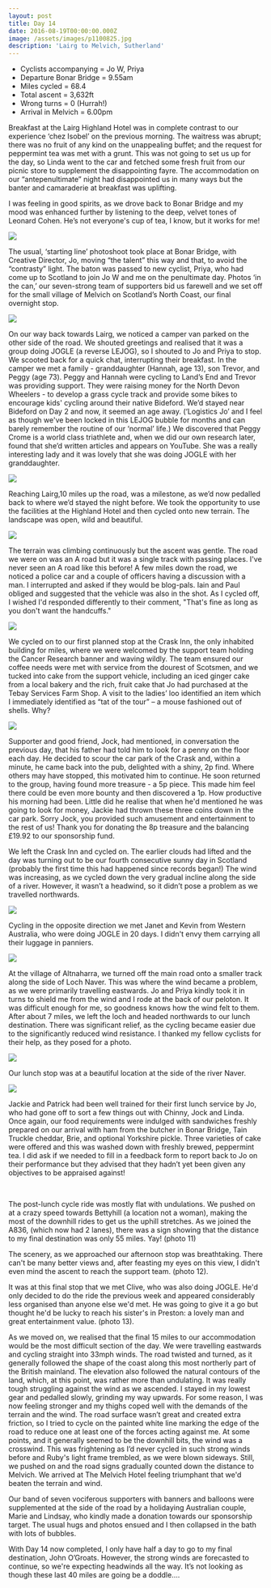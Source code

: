```yaml
---
layout: post
title: Day 14
date: 2016-08-19T00:00:00.000Z
image: /assets/images/p1100825.jpg
description: 'Lairg to Melvich, Sutherland'
---
```



* Cyclists accompanying = Jo W, Priya
* Departure Bonar Bridge = 9.55am
* Miles cycled = 68.4
* Total ascent = 3,632ft&nbsp;
* Wrong turns = 0 (Hurrah!)
* Arrival in Melvich = 6.00pm


Breakfast at the Lairg Highland Hotel was in complete contrast to our experience ‘chez Isobel’ on the previous morning. The waitress was abrupt; there was no fruit of any kind on the unappealing buffet; and the request for peppermint tea was met with a grunt. This was not going to set us up for the day, so Linda went to the car and fetched some fresh fruit from our picnic store to supplement the disappointing fayre. The accommodation on our “antepenultimate” night had disappointed us in many ways but the banter and camaraderie at breakfast was uplifting.&nbsp;

I was feeling in good spirits, as we drove back to Bonar Bridge and my mood was enhanced further by listening to the deep, velvet tones of Leonard Cohen. He’s not everyone's cup of tea, I know, but it works for me!

![](/uploads/versions/photo-1-1---x----1280-1007x---.jpg)

The usual, ‘starting line’ photoshoot took place at Bonar Bridge, with Creative Director, Jo, moving “the talent” this way and that, to avoid the “contrasty” light. The baton was passed to new cyclist, Priya, who had come up to Scotland to join Jo W and me on the penultimate day. Photos ‘in the can,’ our seven-strong team of supporters bid us farewell and we set off for the small village of Melvich on Scotland’s North Coast, our final overnight stop.

![](/uploads/versions/p1100825---x----960-1280x---.jpg)

On our way back towards Lairg, we noticed a camper van parked on the other side of the road. We shouted greetings and realised that it was a group doing JOGLE (a reverse LEJOG), so I shouted to Jo and Priya to stop. We scooted back for a quick chat, interrupting their breakfast. In the camper we met a family - granddaughter (Hannah, age 13), son Trevor, and Peggy (age 73). Peggy and Hannah were cycling to Land’s End and Trevor was providing support. They were raising money for the North Devon Wheelers - to develop a grass cycle track and provide some bikes to encourage kids' cycling around their native Bideford. We’d stayed near Bideford on Day 2 and now, it seemed an age away. (‘Logistics Jo’ and I feel as though we've been locked in this LEJOG bubble for months and can barely remember the routine of our ‘normal’ life.) We discovered that Peggy Crome is a world class triathlete and, when we did our own research later, found that she’d written articles and appears on YouTube. She was a really interesting lady and it was lovely that she was doing JOGLE with her granddaughter.

![](/uploads/versions/photo-2---x----913-1280x---.jpg)

Reaching Lairg,10 miles up the road, was a milestone, as we’d now pedalled back to where we’d stayed the night before. We took the opportunity to use the facilities at the Highland Hotel and then cycled onto new terrain. The landscape was open, wild and beautiful.

![](/uploads/versions/photo-3---x----1280-960x---.jpg)

The terrain was climbing continuously but the ascent was gentle. The road we were on was an A road but it was a single track with passing places. I've never seen an A road like this before! A few miles down the road, we noticed a police car and a couple of officers having a discussion with a man. I interrupted and asked if they would be blog-pals. Iain and Paul obliged and suggested that the vehicle was also in the shot. As I cycled off, I wished I'd responded differently to their comment, "That's fine as long as you don't want the handcuffs."

![](/uploads/versions/photo-4---x----1280-960x---.jpg)

We cycled on to our first planned stop at the Crask Inn, the only inhabited building for miles, where we were welcomed by the support team holding the Cancer Research banner and waving wildly. The team ensured our coffee needs were met with service from the dourest of Scotsmen, and we tucked into cake from the support vehicle, including an iced ginger cake from a local bakery and the rich, fruit cake that Jo had purchased at the Tebay Services Farm Shop. A visit to the ladies’ loo identified an item which I immediately identified as “tat of the tour” – a mouse fashioned out of shells. Why?

![](/uploads/versions/photo-5-1---x----1280-960x---.jpg)

Supporter and good friend, Jock, had mentioned, in conversation the previous day, that his father had told him to look for a penny on the floor each day. He decided to scour the car park of the Crask and, within a minute, he came back into the pub, delighted with a shiny, 2p find. Where others may have stopped, this motivated him to continue. He soon returned to the group, having found more treasure - a 5p piece. This made him feel there could be even more bounty and then discovered a 1p. How productive his morning had been. Little did he realise that when he'd mentioned he was going to look for money, Jackie had thrown these three coins down in the car park. Sorry Jock, you provided such amusement and entertainment to the rest of us! Thank you for donating the 8p treasure and the balancing &pound;19.92 to our sponsorship fund.&nbsp;

We left the Crask Inn and cycled on. The earlier clouds had lifted and the day was turning out to be our fourth consecutive sunny day in Scotland (probably the first time this had happened since records began!) The wind was increasing, as we cycled down the very gradual incline along the side of a river. However, it wasn’t a headwind, so it didn’t pose a problem as we travelled northwards.

![](/uploads/versions/photo-6---x----1280-960x---.jpg)

Cycling in the opposite direction we met Janet and Kevin from Western Australia, who were doing JOGLE in 20 days. I didn't envy them carrying all their luggage in panniers.

![](/uploads/versions/photo-7---x----953-1280x---.jpg)

At the village of Altnaharra, we turned off the main road onto a smaller track along the side of Loch Naver. This was where the wind became a problem, as we were primarily travelling eastwards. Jo and Priya kindly took it in turns to shield me from the wind and I rode at the back of our peloton. It was difficult enough for me, so goodness knows how the wind felt to them. After about 7 miles, we left the loch and headed northwards to our lunch destination. There was significant relief, as the cycling became easier due to the significantly reduced wind resistance. I thanked my fellow cyclists for their help, as they posed for a photo.

![](/uploads/versions/photo-8---x----936-1280x---.jpg)

Our lunch stop was at a beautiful location at the side of the river Naver.&nbsp;

![](/uploads/versions/photo-9---x----1280-960x---.jpg)

Jackie and Patrick had been well trained for their first lunch service by Jo, who had gone off to sort a few things out with Chinny, Jock and Linda. Once again, our food requirements were indulged with sandwiches freshly prepared on our arrival with ham from the butcher in Bonar Bridge, Tain Truckle cheddar, Brie, and optional Yorkshire pickle. Three varieties of cake were offered and this was washed down with freshly brewed, peppermint tea. I did ask if we needed to fill in a feedback form to report back to Jo on their performance but they advised that they hadn’t yet been given any objectives to be appraised against!

&nbsp;

The post-lunch cycle ride was mostly flat with undulations. We pushed on at a crazy speed towards Bettyhill (a location not a woman), making the most of the downhill rides to get us the uphill stretches. As we joined the A836, (which now had 2 lanes), there was a sign showing that the distance to my final destination was only 55 miles. Yay! (photo 11)&nbsp;

The scenery, as we approached our afternoon stop was breathtaking. There can't be many better views and, after feasting my eyes on this view, I didn't even mind the ascent to reach the support team. (photo 12).&nbsp;

It was at this final stop that we met Clive, who was also doing JOGLE. He'd only decided to do the ride the previous week and appeared considerably less organised than anyone else we'd met. He was going to give it a go but thought he'd be lucky to reach his sister's in Preston: a lovely man and great entertainment value. (photo 13).&nbsp;

As we moved on, we realised that the final 15 miles to our accommodation would be the most difficult section of the day. We were travelling eastwards and cycling straight into 33mph winds. The road twisted and turned, as it generally followed the shape of the coast along this most northerly part of the British mainland. The elevation also followed the natural contours of the land, which, at this point, was rather more than undulating. It was really tough struggling against the wind as we ascended. I stayed in my lowest gear and pedalled slowly, grinding my way upwards. For some reason, I was now feeling stronger and my thighs coped well with the demands of the terrain and the wind. The road surface wasn’t great and created extra friction, so I tried to cycle on the painted white line marking the edge of the road to reduce one at least one of the forces acting against me. At some points, and it generally seemed to be the downhill bits, the wind was a crosswind. This was frightening as I’d never cycled in such strong winds before and Ruby's light frame trembled, as we were blown sideways. Still, we pushed on and the road signs gradually counted down the distance to Melvich. We arrived at The Melvich Hotel feeling triumphant that we'd beaten the terrain and wind.&nbsp;

Our band of seven vociferous supporters with banners and balloons were supplemented at the side of the road by a holidaying Australian couple, Marie and Lindsay, who kindly made a donation towards our sponsorship target. The usual hugs and photos ensued and I then collapsed in the bath with lots of bubbles.&nbsp;

With Day 14 now completed, I only have half a day to go to my final destination, John O’Groats. However, the strong winds are forecasted to continue, so we're expecting headwinds all the way. It’s not looking as though these last 40 miles are going be a doddle….&nbsp;